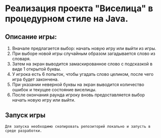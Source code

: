 <h1>Реализация проекта "Виселица" в процедурном стиле на Java.</h1>

<h2>Описание игры:</h2>

1. Вначале предлагается выбор: начать новую игру или выйти из игры.
2. При выборе новой игры случайным образом загадывается слово из словаря.
3. Затем на экран выводится замаскированное слово с подсказкой в виде 1 открытой буквы.
4. У игрока есть 6 попыток, чтобы угадать слово целиком, после чего игра будет закончена.
5. При указании неверной буквы на экран выводится количество ошибок и текущее состояние виселицы.
6. После окончания раунда игроку вновь предоставляется выбор начать новую игру или выйти.

<h2>Запуск игры</h2>
<code>Для запуска необходимо скопировать репозиторий локально и запусть в среде разработки.
</code> 